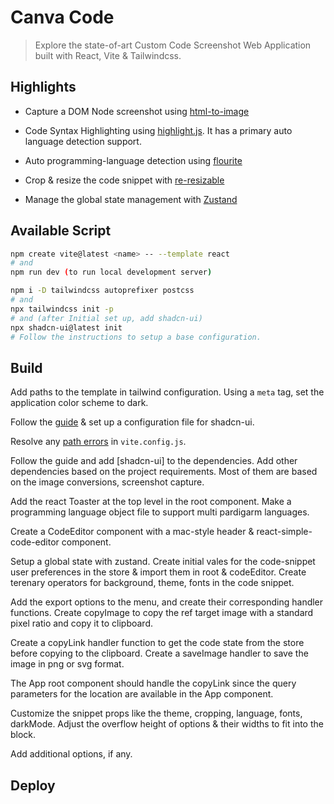 # Canva Code

> Explore the state-of-art Custom Code Screenshot Web Application built with React, Vite & Tailwindcss.

## Highlights

-  Capture a DOM Node screenshot using [html-to-image](https://www.npmjs.com/package/html-to-image)
-  Code Syntax Highlighting using [highlight.js](https://www.npmjs.com/package/re-resizable). It has a primary auto language detection support.
-  Auto programming-language detection using [flourite](https://www.npmjs.com/package/flourite)

-  Crop & resize the code snippet with [re-resizable](https://www.npmjs.com/package/re-resizable)
-  Manage the global state management with [Zustand](https://www.npmjs.com/package/zustand)

## Available Script

```bash
npm create vite@latest <name> -- --template react
# and
npm run dev (to run local development server)
```

```bash
npm i -D tailwindcss autoprefixer postcss
# and
npx tailwindcss init -p
# and (after Initial set up, add shadcn-ui)
npx shadcn-ui@latest init
# Follow the instructions to setup a base configuration.

```

## Build

Add paths to the template in tailwind configuration. Using a `meta` tag, set the application color scheme to dark.

Follow the [guide](https://ui.shadcn.com/docs/installation/vite) & set up a configuration file for shadcn-ui.

Resolve any [path errors](https://ui.shadcn.com/docs/installation/vite) in `vite.config.js`.

Follow the guide and add [shadcn-ui] to the dependencies. Add other dependencies based on the project requirements. Most of them are based on the image conversions, screenshot capture.

Add the react Toaster at the top level in the root component. Make a programming language object file to support multi pardigarm languages.

Create a CodeEditor component with a mac-style header & react-simple-code-editor component.

Setup a global state with zustand. Create initial vales for the code-snippet user preferences in the store & import them in root & codeEditor. Create terenary operators for background, theme, fonts in the code snippet.

Add the export options to the menu, and create their corresponding handler functions. Create copyImage to copy the ref target image with a standard pixel ratio and copy it to clipboard.

Create a copyLink handler function to get the code state from the store before copying to the clipboard. Create a saveImage handler to save the image in png or svg format.

The App root component should handle the copyLink since the query parameters for the location are available in the App component.

Customize the snippet props like the theme, cropping, language, fonts, darkMode. Adjust the overflow height of options & their widths to fit into the block.

Add additional options, if any.

## Deploy
